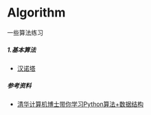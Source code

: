 # Algorithm

一些算法练习

##### 1.基本算法

+ [汉诺塔](base/hanoi.py)

##### 参考资料

+ [清华计算机博士带你学习Python算法+数据结构](https://www.bilibili.com/video/BV1mp4y1D7UP?from=search&seid=2163581747729103305)